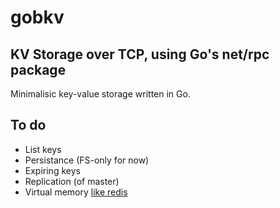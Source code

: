 # gobkv
## KV Storage over TCP, using Go's net/rpc package
Minimalisic key-value storage written in Go.

## To do
- List keys
- Persistance (FS-only for now)
- Expiring keys
- Replication (of master)
- Virtual memory [like redis](https://redis.io/topics/virtual-memory)

